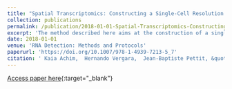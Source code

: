 ```yaml
---
title: "Spatial Transcriptomics: Constructing a Single-Cell Resolution Transcriptome-Wide Expression Atlas"
collection: publications
permalink: /publication/2018-01-01-Spatial-Transcriptomics-Constructing-a-Single-Cell-Resolution-Transcriptome-Wide-Expression-Atlas
excerpt: 'The method described here aims at the construction of a single-cell resolution gene expression atlas for an animal or tissue, combining in situ hybridization (ISH) and single-cell mRNA-sequencing (scRNAseq).'
date: 2018-01-01
venue: 'RNA Detection: Methods and Protocols'
paperurl: 'https://doi.org/10.1007/978-1-4939-7213-5_7'
citation: ' Kaia Achim,  Hernando Vergara,  Jean-Baptiste Pettit, &quot;Spatial Transcriptomics: Constructing a Single-Cell Resolution Transcriptome-Wide Expression Atlas.&quot; RNA Detection: Methods and Protocols, 2018.'
---
```

[Access paper here](https://doi.org/10.1007/978-1-4939-7213-5_7){:target="_blank"}

